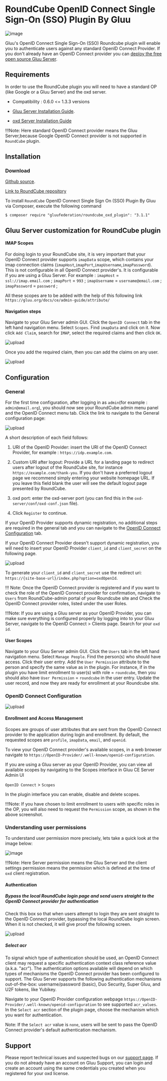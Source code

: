 # RoundCube OpenID Connect Single Sign-On (SSO) Plugin By Gluu

![image](https://raw.githubusercontent.com/GluuFederation/roundcube_oxd_plugin/master/roundcube.png)

Gluu's OpenID Connect Single Sign-On (SSO) Roundcube plugin will enable you to 
authenticate users against any standard OpenID Connect Provider. If you don't already have an OpenID Connect provider you can 
[deploy the free open source Gluu Server](https://gluu.org/docs/ce/3.1.1/installation-guide/install/).  

## Requirements
In order to use the RoundCube plugin you will need to have a standard OP (like Google or a Gluu Server) and the oxd server.

* Compatibility : 0.6.0 <= 1.3.3 versions

* [Gluu Server Installation Guide](https://gluu.org/docs/ce/3.1.1/installation-guide/install/).

* [oxd Server Installation Guide](https://oxd.gluu.org/docs/install/)

!!!Note: 
    Here standard OpenID Connect provider means the Gluu Server,because Google OpenID Connect provider is not supported in `RoundCube` plugin.

## Installation
 
### Download

[Github source](https://github.com/GluuFederation/roundcube_oxd_plugin/archive/v3.1.1.zip).

[Link to RoundCube repository](https://plugins.roundcube.net/packages/gluufederation/roundcube_oxd_plugin)

To install `RoundCube` OpenID Connect Single Sign On (SSO) Plugin By Gluu via Composer, execute the following command 

```
$ composer require "gluufederation/roundcube_oxd_plugin": "3.1.1"

```

## Gluu Server customization for RoundCube plugin

#### IMAP Scopes

For doing login to your RoundCube site, it is very important that your OpenID Connect provider supports `imapData` scope, which contains your imap connection claims (`imapHost`,`imapPort`,`imapUsername`,`imapPassword`).
This is not configurable in all OpenID Connect provider's. It is configurable if you are using a Gluu Server.
For example : `imapHost` = `ssl://imap.email.com` ; `imapPort` = `993` ; `imapUsername` = `username@email.com` ; `imapPassword` = `password` ; 

All these scopes are to be added with the help of this following link `https://gluu.org/docs/ce/admin-guide/attribute/`

#### Navigation steps

Navigate to your Gluu Server admin GUI. Click the `OpenID Connect` tab in the left hand navigation menu. Select `Scopes`. Find `imapData` and click on it. Now click `Add Claim`, search for `IMAP`, select the required claims and then click `OK`.

![upload](https://raw.githubusercontent.com/GluuFederation/roundcube_oxd_plugin/v3.1.1/docu/gluusrv1.png) 

Once you add the required claim, then you can add the claims on any user.

![upload](https://raw.githubusercontent.com/GluuFederation/roundcube_oxd_plugin/v3.1.1/docu/gluusrv2.png)


## Configuration

### General
 
For the first time configuration, after logging in as `admin`(for example : `admin@email.org`), you should now see your RoundCube admin menu panel and the OpenID Connect menu tab. Click the link to navigate to the General configuration page:

![upload](https://raw.githubusercontent.com/GluuFederation/roundcube_oxd_plugin/v3.1.1/docu/rcopidlnk.png) 

A short description of each field follows:

1. URI of the OpenID Provider: insert the URI of the OpenID Connect Provider, for example : `https://idp.example.com`. 

2. Custom URI after logout: Provide a URL for a landing page to redirect users after logout of the RoundCube site, for instance `https://example.com/thank-you`. If you don't have a preferred logout page we recommend simply entering your website homepage URL. If you leave this field blank the user will see the default logout page presented by RoundCube.

3. oxd port: enter the oxd-server port (you can find this in the `oxd-server/conf/oxd-conf.json` file).

4. Click `Register` to continue.

If your OpenID Provider supports dynamic registration, no additional steps are required in the general tab and you can navigate to the [OpenID Connect Configuration](#openid-connect-configuration) tab. 

If your OpenID Connect Provider doesn't support dynamic registration, you will need to insert your OpenID Provider `client_id` and `client_secret` on the following page.

![upload](https://raw.githubusercontent.com/GluuFederation/roundcube_oxd_plugin/v3.1.1/docu/rcregimg.png)  

To generate your `client_id` and `client_secret` use the redirect uri: `https://{site-base-url}/index.php?option=oxdOpenId`.

!!! Note:
    Once the OpenID Connect provider is registered and if you want to check the role of the OpenID Connect provider for confirmation,
    navigate to `Users` from RoundCube-admin portal of your Roundcube site and Check the OpenID Connect provider roles, 
    listed under the user Roles.

!!!Note: 
    If you are using a Gluu server as your OpenID Provider, you can make sure everything is configured properly by logging into to your Gluu Server, navigate to the OpenID Connect > Clients page. Search for your `oxd id`.

#### User Scopes

Navigate to your Gluu Server admin GUI. Click the `Users` tab in the left hand navigation menu. Select `Manage People`. Find the person(s) who should have access. Click their user entry. Add the `User Permission` attribute to the person and specify the same value as in the plugin. For instance, if in the plugin you have limit enrollment to user(s) with role = `roundcube`, then you should also have `User Permission` = `roundcube` in the user entry. Update the user record, and now they are ready for enrollment at your Roundcube site. 


### OpenID Connect Configuration

![upload](https://raw.githubusercontent.com/GluuFederation/roundcube_oxd_plugin/v3.1.1/docu/rcscopdtl.png) 

#### Enrollment and Access Management

Scopes are groups of user attributes that are sent from the OpenID Connect provider to the application during login and enrollment. By default, the requested scopes are `profile`, `imapData`, `email`, and `openid`.  

To view your OpenID Connect provider's available scopes, in a web browser navigate to `https://OpenID-Provider/.well-known/openid-configuration`.  

If you are using a Gluu server as your OpenID Provider, 
you can view all available scopes by navigating to the Scopes interface in Gluu CE Server Admin UI

`OpenID Connect` > `Scopes`  

In the plugin interface you can enable, disable and delete scopes. 

!!!Note: 
    If you have chosen to limit enrollment to users with specific roles in the OP, you will also need to request the `Permission` scope, as shown in the above screenshot. 

### Understanding user permissions

To understand user permission more precisely, lets take a quick look at the image below:

![image](https://raw.githubusercontent.com/GluuFederation/roundcube_oxd_plugin/v3.1.1/docu/RoundCube2.png)

!!!Note: 
    Here Server permission means the Gluu Server and the client settings permission means the permission which is defined at the time of `oxd` client registration.


#### Authentication

##### Bypass the local RoundCube login page and send users straight to the OpenID Connect provider for authentication

Check this box so that when users attempt to login they are sent straight to the OpenID Connect provider, bypassing the local RoundCube login screen.
When it is not checked, it will give proof the following screen.   

![upload](https://raw.githubusercontent.com/GluuFederation/roundcube_oxd_plugin/v3.1.1/docu/4.png) 

##### Select acr

To signal which type of authentication should be used, an OpenID Connect client may request a specific authentication context class reference value (a.k.a. "acr"). The authentication options available will depend on which types of mechanisms the OpenID Connect provider has been configured to support. The Gluu Server supports the following authentication mechanisms out-of-the-box: username/password (basic), Duo Security, Super Gluu, and U2F tokens, like Yubikey.  

Navigate to your OpenID Provider configuration webpage `https://OpenID-Provider/.well-known/openid-configuration` to see supported `acr_values`. In the `Select acr` section of the plugin page, choose the mechanism which you want for authentication. 

Note: If the `Select acr` value is `none`, users will be sent to pass the OpenID Connect provider's default authentication mechanism.


## Support
Please report technical issues and suspected bugs on our [support page](https://support.gluu.org). If you do not already have an account on Gluu Support, you can login and create an account using the same credentials you created when you registered for your oxd license.